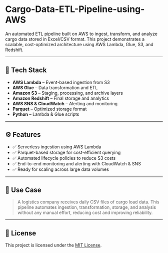 # Cargo-Data-ETL-Pipeline-using-AWS
An automated ETL pipeline built on AWS to ingest, transform, and analyze cargo data stored in Excel/CSV format. This project demonstrates a scalable, cost-optimized architecture using AWS Lambda, Glue, S3, and Redshift.

---

## 🚀 Tech Stack

- **AWS Lambda** – Event-based ingestion from S3
- **AWS Glue** – Data transformation and ETL
- **Amazon S3** – Staging, processing, and archive layers
- **Amazon Redshift** – Final storage and analytics
- **AWS SNS & CloudWatch** – Alerting and monitoring
- **Parquet** – Optimized storage format
- **Python** – Lambda & Glue scripts

---

## ⚙️ Features

- ✅ Serverless ingestion using AWS Lambda
- ✅ Parquet-based storage for cost-efficient querying
- ✅ Automated lifecycle policies to reduce S3 costs
- ✅ End-to-end monitoring and alerting with CloudWatch & SNS
- ✅ Ready for scaling across large data volumes

---

## 📝 Use Case

> A logistics company receives daily CSV files of cargo load data. This pipeline automates ingestion, transformation, storage, and analysis without any manual effort, reducing cost and improving reliability.

---

## 📄 License

This project is licensed under the [MIT License](LICENSE).





